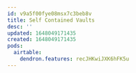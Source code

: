 ```yaml
---
id: v9a5f00fye08msx7c3beb8v
title: Self Contained Vaults
desc: ''
updated: 1648049171435
created: 1648049171435
pods:
  airtable:
    dendron.features: recJHKwiJXK6hFK5u
---
```



